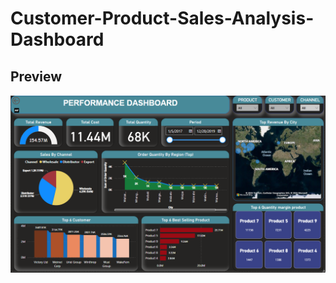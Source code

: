 # Customer-Product-Sales-Analysis-Dashboard

## Preview

![Customer-Product-Sales-Analysis-Dashboard Preview](https://github.com/Sejjjalll/Customer-Product-Sales-Analysis-Dashboard/blob/main/CUSTOMER%20PRODUCT%20SALES%20ANALYSIS%20DASHBOARD%20BY%20Sejal%20Khade.png)
